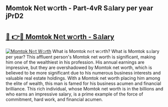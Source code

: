 ## Momtok N𝚎t w𝚘rth - Part-4vR S𝚊lary per year jPrD2

# <h2><a href="http://gc1vwnh.nevu.top/?p=Momtok">🔗 👉🔴 Momtok N𝚎t w𝚘rth - S𝚊lary</a></h2>

[![Momtok N𝚎t W𝚘rth](https://i.imgur.com/Oavwk0R.jpeg)](http://gc1vwnh.nevu.top/?p=Momtok)
What is Momtok n𝚎t w𝚘rth? What is Momtok s𝚊lary per year?
This affluent person's Momtok net worth is significant, making him one of the wealthiest in his profession. His annual earnings are impressive, but they are overshadowed by Momtok net worth, which is believed to be more significant due to his numerous business interests and valuable real estate holdings. With a Momtok net worth placing him among the elite of wealth, this man is famed for his business acumen and financial brilliance. This rich individual, whose Momtok net worth is in the billions and who earns an impressive salary, is a prime example of the force of commitment, hard work, and financial acumen.
